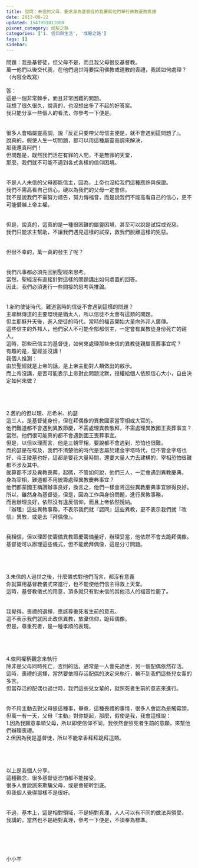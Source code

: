 ```yaml
---
title: 發問：未信的父母，要求身為基督徒的我要幫他們舉行佛教道教喪禮
date: 2013-08-22
updated: 1547991811000
pixnet_category: 成聖之路
categories: ['1. 信仰與生活', '成聖之路']
tags: []
sidebar: 
---
```


<p>問題：我是基督徒，但父母不是，而且我父母很反基督教。<br/>萬一他們以後交代我，在他們過世時要採用佛教或道教的喪禮，我該如何處理？<br/>（內容全改寫）<br/><!--more--><br/>答：<br/>這是一個非常棘手，而且非常困難的問題。<br/>我想了很久很久，說真的，也沒想出多了不起的好答案。<br/>我只能分享一些個人的看法，你參考一下便是。<br/><br/> <br/>很多人會唱屬靈高調，說『反正只要帶父母信主便是，就不會遇到這問題了』。<br/>說真的，假使人生一切問題，都可以用這種屬靈高調來解決，<br/>那我還真阿們！<br/>但問題是，既然我們活在有罪的人間，不是無罪的天堂，<br/>那麼，我們就不可能不遇到各式各樣的信仰困境。<br/><br/> <br/>不是人人未信的父母都能信主，因為，上帝也沒給我們這種應許與保證。<br/>我們不需高看自己信心，硬以為我們的父母一定會信。<br/>我不是說我們不需努力禱告，努力傳福音，而是說我們不能高看自己的信心，更不可能僭越上帝主權。<br/> <br/><br/>但是，說真的，這真的是一種很困難的屬靈困境，甚至可以說是試探或兇惡。<br/>我們只能求主幫助，不讓我們遇見這樣的試探，救我們脫離這樣的兇惡。<br/> <br/><br/>但很不幸的，萬一真的發生了呢？<br/> <br/><br/>我們凡事都必須先回到聖經來思考。<br/>當然，聖經沒有直接針對這樣的問題講出如何處置的回答。<br/>因此，我們必須進行一些間接的思考與推論。<br/> <br/><br/>1.新約使徒時代，難道當時的信徒不會遇到這樣的問題？<br/>主耶穌傳道的主要環境是猶太人，所以信徒不太會有這類的問題。<br/>但主耶穌升天後，進入使徒的時代，當時的福音開始大量向外邦人廣傳。<br/>這些信主的外邦人，他們家人不可能全部都信主，一定會有異教徒身份死亡的親人。<br/>這時，那些已信主的基督徒，如何來處理那些未信的異教徒親屬喪葬事宜呢？<br/>有趣的是，聖經並沒講！<br/>我個人推測：<br/>由於聖經就是上帝的話，是上帝主動對人類做出的啟示。<br/>而上帝沒講，是否可能表示上帝對此問題沈默，授權給個人依照信心大小，自由決定如何來做？<br/> <br/><br/><br/><br/>2.舊約的但以理、尼希米、約瑟<br/>這三人，是基督徒身份，但在拜偶像的異教國家當宰相或大官的。<br/>他們難道都不會遇到異教節慶，不需處理異教敬拜，不需處理異教國王喪葬事宜？<br/>當然，他們很可能真的都不會遇到國王喪葬事宜。<br/>但是，以但以理而言，他是三朝宰相，要說都不會遇到，恐怕也很難。<br/>而約瑟是在埃及，我們不清楚他的時代是否屬於建金字塔時代，但不管金字塔也好、帝王陵墓也好，這都是要花大量時間，還要大量人力去建構的，宰相恐怕很難都不涉及其中。<br/>就算都不涉及異教喪葬，起碼，不管如何說，他們三人，一定會遇到異教慶典。<br/>身為宰相，難道都不用統籌處理異教慶典事宜？<br/>他們都蒙國王稱讚辦事良好，換言之，他們一樣會將這些異教慶典事宜辦得良好。<br/>所以，雖然身為基督徒，但是，因為工作與身份問題，進行異教事務，<br/>而且辦理良好，依然沒有違反信仰，而且上帝依然悅納。<br/>『辦理』這些異教事務，不表示我們就『認同』這些異教，更不表示我們就『改信』異教，或是去『拜偶像』。<br/> <br/><br/>我相信，但以理即使籌備異教節慶籌備量好，辦理妥當，他依然不會去跪拜偶像。<br/>基督徒可以辦理這些儀式，但不能跪拜偶像，這是分寸問題。<br/> <br/> <br/><br/><br/>3.未信的人過世之後，什麼儀式對他們而言，都沒有意義<br/>你就算用基督教儀式來進行，也不能使他們信主得救上天堂。<br/>這時，基督教儀式的用意，頂多就只有對未信的其他活人的福音性罷了。<br/> <br/><br/>我覺得，喪禮的選擇，應該尊重死者生前的意志。<br/>這不表示我們就因此改信異教，放棄信仰，跪拜偶像。<br/>但是，尊重死者，是一種孝順的表現。<br/> <br/> <br/><br/><br/>4.依照權柄觀念來執行<br/>除非是父母同時死亡，否則的話，通常是一人會先過世，另一個配偶依然存活。<br/>這時，喪禮的選擇，當然要依照存活配偶的決定來執行，輪不到我們這些兒女輩的多言。<br/>但當存活的配偶也過世時，我們這些兒女輩的，就照死者生前的意志來進行。<br/> <br/> <br/>你不用主動去對父母提這種事，畢竟，這種喪禮的事情，很多人會認為是觸霉頭。<br/>但萬一有一天，父母『主動』對你提起，那麼，假使是我，我會這樣說：<br/>1.因為我願意孝順父母，所以即使信仰不同，我依然會照死者生前的意願，來幫他們辦理喪禮。<br/>2.但因為我是基督徒，所以不能拿香拜拜跪拜這類。<br/> <br/> <br/><br/><br/>以上是我個人分享。<br/>這種觀念，很多基督徒恐怕都不能接受。<br/>很多人會說謊來欺騙父母，或是會硬幹到底。<br/>但我個人覺得那樣不是很好。<br/> <br/><br/>不過，基本上，這是相對領域，不是絕對真理，人人可以有不同的做法與領受。<br/>我講的，當然也不是絕對真理，參考一下便是，不須奉為標準。<br/> <br/><br/><br/><br/><br/>小小羊<br/><br/><br/><br/><br/><br/>
</p>